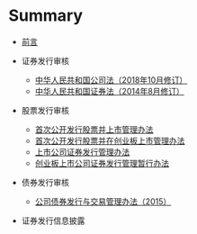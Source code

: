 # Summary
* [前言](README.md)

* 证券发行审核
    * [中华人民共和国公司法（2018年10月修订）](证券发行审核/中华人民共和国公司法（2018年10月修订）.md)
    * [中华人民共和国证券法（2014年8月修订）](证券发行审核/中华人民共和国证券法（2014年8月修订）.md)

* 股票发行审核
    * [首次公开发行股票并上市管理办法](股票发行审核/首次公开发行股票并上市管理办法.md)
    * [首次公开发行股票并在创业板上市管理办法](股票发行审核/首次公开发行股票并在创业板上市管理办法.md)
    * [上市公司证券发行管理办法](股票发行审核/上市公司证券发行管理办法.md)
    * [创业板上市公司证券发行管理暂行办法](股票发行审核/创业板上市公司证券发行管理暂行办法.md)

* 债券发行审核
    * [公司债券发行与交易管理办法（2015）](债券发行审核/公司债券发行与交易管理办法（2015）.md)

* 证券发行信息披露


